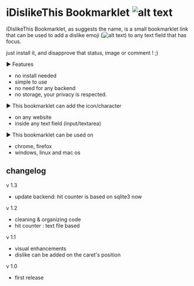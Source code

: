 iDislikeThis Bookmarklet ![alt text](https://raw.github.com/hatemzidi/dislikeBookmarklet/master/images/logo.png)
========================

iDislikeThis Bookmarklet, as suggests the name, is a small bookmarklet link that can be used to add a dislike emoji
(![alt text](https://raw.github.com/hatemzidi/dislikeBookmarklet/master/images/dislike-symbol.png)) to any text field that has focus.

just install it, and disapprove that status, image or comment ! ;)

► Features
  +  no install needed
  +  simple to use
  +  no need for any backend
  +  no storage, your privacy is respected.

► This bookmarklet can add the icon/character
  +  on any website
  +  inside any text field (input/textarea)

► This bookmarklet can be used on
  +  chrome, firefox
  +  windows, linux and mac os


changelog
---------
v 1.3
+ update backend: hit counter is based on sqlite3 now

v 1.2
+ cleaning & organizing code
+ hit counter : text file based

v 1.1
+ visual enhancements
+ dislike can be added on the caret's position

v 1.0
+ first release